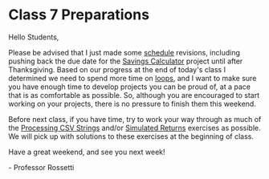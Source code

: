 # Class 7 Preparations

Hello Students,

Please be advised that I just made some [schedule](https://georgetown.instructure.com/calendar#view_name=month&view_start=2018-11-15) revisions, including pushing back the due date for the [Savings Calculator](https://github.com/prof-rossetti/georgetown-opim-557-201810/blob/master/projects/savings-calc.md) project until after Thanksgiving. Based on our progress at the end of today's class I determined we need to spend more time on [loops](https://github.com/prof-rossetti/georgetown-opim-557-201810/blob/master/notes/visual-basic/loops.md), and I want to make sure you have enough time to develop projects you can be proud of, at a pace that is as comfortable as possible. So, although you are encouraged to start working on your projects, there is no pressure to finish them this weekend.

Before next class, if you have time, try to work your way through as much of the [Processing CSV Strings](https://github.com/prof-rossetti/georgetown-opim-557-201810/blob/master/exercises/processing-csv-strings.md) and/or [Simulated Returns](https://github.com/prof-rossetti/georgetown-opim-557-201810/blob/master/exercises/simulated-returns.md) exercises as possible. We will pick up with solutions to these exercises at the beginning of class.

Have a great weekend, and see you next week!

 \- Professor Rossetti

